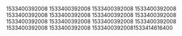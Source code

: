 1533400392008
1533400392008
1533400392008
1533400392008
1533400392008
1533400392008
1533400392008
1533400392008
1533400392008
1533400392008
1533400392008
1533400392008
1533400392008
1533400392008
15334003920081533414616400